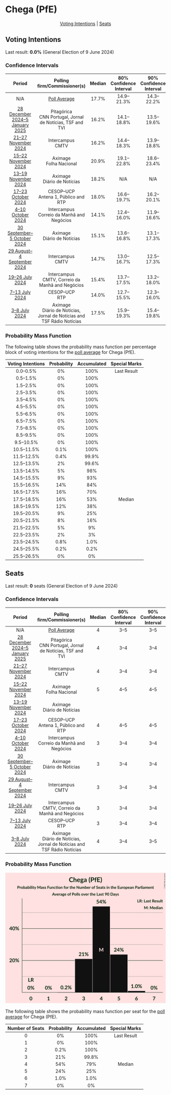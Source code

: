 # Chega (PfE)

<p align="center"><a href="#voting-intentions">Voting Intentions</a> | <a href="#seats">Seats</a></p>

## Voting Intentions

Last result: **0.0%** (General Election of 9 June 2024)

### Confidence Intervals

| Period     | Polling firm/Commissioner(s) | Median | 80% Confidence Interval | 90% Confidence Interval | 95% Confidence Interval | 99% Confidence Interval |
|:----------:|:----------------:|:-----------:|:-----------------------:|:-----------------------:|:-----------------------:|:-----------------------:|
| N/A | [Poll Average](average.html) | 17.7% | 14.9–21.3% | 14.3–22.2% | 13.7–22.8% | 12.6–24.0% |
| [28 December 2024–5 January 2025](2025-01-05-Pitagórica.html) | Pitagórica <br> CNN Portugal, Jornal de Notícias, TSF and TVI | 16.2% | 14.1–18.8% | 13.5–19.6% | 13.0–20.2% | 12.0–21.5% |
| [21–27 November 2024](2024-11-27-Intercampus.html) | Intercampus <br> CMTV | 16.2% | 14.4–18.3% | 13.9–18.8% | 13.5–19.4% | 12.7–20.4% |
| [15–22 November 2024](2024-11-22-Aximage.html) | Aximage <br> Folha Nacional | 20.9% | 19.1–22.8% | 18.6–23.4% | 18.2–23.8% | 17.4–24.8% |
| [13–19 November 2024](2024-11-19-Aximage.html) | Aximage <br> Diário de Notícias | 18.2% | N/A | N/A | N/A | N/A |
| [17–23 October 2024](2024-10-23-CESOP–UCP.html) | CESOP–UCP <br> Antena 1, Público and RTP | 18.0% | 16.6–19.7% | 16.2–20.1% | 15.8–20.5% | 15.1–21.3% |
| [4–10 October 2024](2024-10-10-Intercampus.html) | Intercampus <br> Correio da Manhã and Negócios | 14.1% | 12.4–16.0% | 11.9–16.6% | 11.5–17.0% | 10.8–18.0% |
| [30 September–5 October 2024](2024-10-05-Aximage.html) | Aximage <br> Diário de Notícias | 15.1% | 13.6–16.8% | 13.1–17.3% | 12.8–17.7% | 12.1–18.6% |
| [29 August–4 September 2024](2024-09-04-Intercampus.html) | Intercampus <br> CMTV | 14.7% | 13.0–16.7% | 12.5–17.3% | 12.1–17.8% | 11.4–18.8% |
| [19–26 July 2024](2024-07-26-Intercampus.html) | Intercampus <br> CMTV, Correio da Manhã and Negócios | 15.4% | 13.7–17.5% | 13.2–18.0% | 12.8–18.5% | 12.0–19.5% |
| [7–13 July 2024](2024-07-13-CESOP–UCP.html) | CESOP–UCP <br> RTP | 14.0% | 12.7–15.5% | 12.3–16.0% | 11.9–16.4% | 11.3–17.1% |
| [3–8 July 2024](2024-07-08-Aximage.html) | Aximage <br> Diário de Notícias, Jornal de Notícias and TSF Rádio Notícias | 17.5% | 15.9–19.3% | 15.4–19.8% | 15.0–20.3% | 14.3–21.2% |

### Probability Mass Function

The following table shows the probability mass function per percentage block of voting intentions for the [poll average](average.html) for Chega (PfE).

| Voting Intentions | Probability | Accumulated | Special Marks |
|:-----------------:|:-----------:|:-----------:|:-------------:|
| 0.0–0.5% | 0% | 100% | Last Result |
| 0.5–1.5% | 0% | 100% |  |
| 1.5–2.5% | 0% | 100% |  |
| 2.5–3.5% | 0% | 100% |  |
| 3.5–4.5% | 0% | 100% |  |
| 4.5–5.5% | 0% | 100% |  |
| 5.5–6.5% | 0% | 100% |  |
| 6.5–7.5% | 0% | 100% |  |
| 7.5–8.5% | 0% | 100% |  |
| 8.5–9.5% | 0% | 100% |  |
| 9.5–10.5% | 0% | 100% |  |
| 10.5–11.5% | 0.1% | 100% |  |
| 11.5–12.5% | 0.4% | 99.9% |  |
| 12.5–13.5% | 2% | 99.6% |  |
| 13.5–14.5% | 5% | 98% |  |
| 14.5–15.5% | 9% | 93% |  |
| 15.5–16.5% | 14% | 84% |  |
| 16.5–17.5% | 16% | 70% |  |
| 17.5–18.5% | 16% | 53% | Median |
| 18.5–19.5% | 12% | 38% |  |
| 19.5–20.5% | 9% | 25% |  |
| 20.5–21.5% | 8% | 16% |  |
| 21.5–22.5% | 5% | 9% |  |
| 22.5–23.5% | 2% | 3% |  |
| 23.5–24.5% | 0.8% | 1.0% |  |
| 24.5–25.5% | 0.2% | 0.2% |  |
| 25.5–26.5% | 0% | 0% |  |


## Seats

Last result: **0** seats (General Election of 9 June 2024)

### Confidence Intervals

| Period     | Polling firm/Commissioner(s) | Median | 80% Confidence Interval | 90% Confidence Interval | 95% Confidence Interval | 99% Confidence Interval |
|:----------:|:----------------:|:------:|:-----------------------:|:-----------------------:|:-----------------------:|:-----------------------:|
| N/A | [Poll Average](average.html) | 4 | 3–5 | 3–5 | 3–5 | 3–6 |
| [28 December 2024–5 January 2025](2025-01-05-Pitagórica.html) | Pitagórica <br> CNN Portugal, Jornal de Notícias, TSF and TVI | 4 | 3–4 | 3–4 | 3–5 | 2–5 |
| [21–27 November 2024](2024-11-27-Intercampus.html) | Intercampus <br> CMTV | 4 | 3–4 | 3–4 | 3–4 | 3–5 |
| [15–22 November 2024](2024-11-22-Aximage.html) | Aximage <br> Folha Nacional | 5 | 4–5 | 4–5 | 4–6 | 4–6 |
| [13–19 November 2024](2024-11-19-Aximage.html) | Aximage <br> Diário de Notícias |  |  |  |  |  |
| [17–23 October 2024](2024-10-23-CESOP–UCP.html) | CESOP–UCP <br> Antena 1, Público and RTP | 4 | 4–5 | 4–5 | 4–5 | 3–5 |
| [4–10 October 2024](2024-10-10-Intercampus.html) | Intercampus <br> Correio da Manhã and Negócios | 3 | 3–4 | 3–4 | 2–4 | 2–4 |
| [30 September–5 October 2024](2024-10-05-Aximage.html) | Aximage <br> Diário de Notícias | 3 | 3–4 | 3–4 | 3–4 | 3–4 |
| [29 August–4 September 2024](2024-09-04-Intercampus.html) | Intercampus <br> CMTV | 3 | 3–4 | 3–4 | 3–4 | 2–4 |
| [19–26 July 2024](2024-07-26-Intercampus.html) | Intercampus <br> CMTV, Correio da Manhã and Negócios | 3 | 3–4 | 3–4 | 3–4 | 3–5 |
| [7–13 July 2024](2024-07-13-CESOP–UCP.html) | CESOP–UCP <br> RTP | 3 | 3–4 | 3–4 | 3–4 | 2–4 |
| [3–8 July 2024](2024-07-08-Aximage.html) | Aximage <br> Diário de Notícias, Jornal de Notícias and TSF Rádio Notícias | 4 | 3–4 | 3–5 | 3–5 | 3–5 |

### Probability Mass Function

![Graph with seats probability mass function not yet produced](average-seats-pmf-chegapfe.png "Seats Probability Mass Function")

The following table shows the probability mass function per seat for the [poll average](average.html) for Chega (PfE).

| Number of Seats | Probability | Accumulated | Special Marks |
|:---------------:|:-----------:|:-----------:|:-------------:|
| 0 | 0% | 100% | Last Result |
| 1 | 0% | 100% |  |
| 2 | 0.2% | 100% |  |
| 3 | 21% | 99.8% |  |
| 4 | 54% | 79% | Median |
| 5 | 24% | 25% |  |
| 6 | 1.0% | 1.0% |  |
| 7 | 0% | 0% |  |


